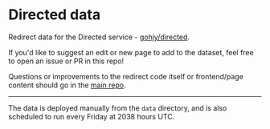 # Directed data
Redirect data for the Directed service - [gohjy/directed](https://github.com/gohjy/directed).

If you'd like to suggest an edit or new page to add to the dataset, feel free to open an issue or PR in this repo!

Questions or improvements to the redirect code itself or frontend/page content should go in the [main repo](https://github.com/gohjy/directed).

---

The data is deployed manually from the `data` directory, and is also scheduled to run every Friday at 2038 hours UTC.
